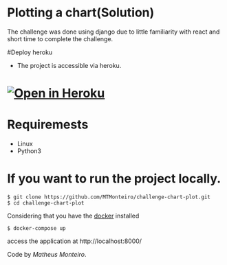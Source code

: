 # Plotting a chart(Solution)
The challenge was done using django due to little familiarity with react and short time to complete the challenge.

#Deploy heroku

- The project is accessible via heroku.

# [![Open in Heroku](https://icon-icons.com/icons2/2108/PNG/64/heroku_icon_130912.png)](https://challenge-chart.herokuapp.com/)

# Requiremests
- Linux
- Python3
 
# If you want to run the project locally.

``` shell
$ git clone https://github.com/MTMonteiro/challenge-chart-plot.git
$ cd challenge-chart-plot
```

Considering that you have the <a href="https://docs.docker.com/engine/install/" target="_blank">docker</a> installed

``` shell
$ docker-compose up
```
access the application at http://localhost:8000/



Code by _Matheus Monteiro_.
